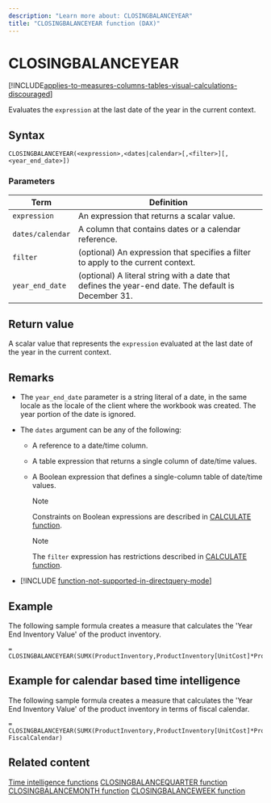 ```yaml
---
description: "Learn more about: CLOSINGBALANCEYEAR"
title: "CLOSINGBALANCEYEAR function (DAX)"
---
```

# CLOSINGBALANCEYEAR

[!INCLUDE[applies-to-measures-columns-tables-visual-calculations-discouraged](includes/applies-to-measures-columns-tables-visual-calculations-discouraged.md)]

Evaluates the `expression` at the last date of the year in the current context.

## Syntax

```dax
CLOSINGBALANCEYEAR(<expression>,<dates|calendar>[,<filter>][,<year_end_date>])
```

### Parameters

|Term|Definition|
|--------|--------------|
|`expression`|An expression that returns a scalar value.|
|`dates/calendar`|A column that contains dates or a calendar reference.|
|`filter`|(optional) An expression that specifies a filter to apply to the current context.|
|`year_end_date`|(optional) A literal string with a date that defines the year-end date. The default is December 31.|

## Return value

A scalar value that represents the `expression` evaluated at the last date of the year in the current context.

## Remarks

- The `year_end_date` parameter is a string literal of a date, in the same locale as the locale of the client where the workbook was created. The year portion of the date is ignored.

- The `dates` argument can be any of the following:

  - A reference to a date/time column.

  - A table expression that returns a single column of date/time values.

  - A Boolean expression that defines a single-column table of date/time values.

    > [!NOTE]
    > Constraints on Boolean expressions are described in [CALCULATE function](calculate-function-dax.md).

    > [!NOTE]
    > The `filter` expression has restrictions described in [CALCULATE function](calculate-function-dax.md).

- [!INCLUDE [function-not-supported-in-directquery-mode](includes/function-not-supported-in-directquery-mode.md)]

## Example

The following sample formula creates a measure that calculates the 'Year End Inventory Value' of the product inventory.

```dax
= CLOSINGBALANCEYEAR(SUMX(ProductInventory,ProductInventory[UnitCost]*ProductInventory[UnitsBalance]),DateTime[DateKey])
```

## Example for calendar based time intelligence

The following sample formula creates a measure that calculates the 'Year End Inventory Value' of the product inventory in terms of fiscal calendar.

```dax
= CLOSINGBALANCEYEAR(SUMX(ProductInventory,ProductInventory[UnitCost]*ProductInventory[UnitsBalance]), FiscalCalendar)
```

## Related content

[Time intelligence functions](time-intelligence-functions-dax.md)
[CLOSINGBALANCEQUARTER function](closingbalancequarter-function-dax.md)
[CLOSINGBALANCEMONTH function](closingbalancemonth-function-dax.md)
[CLOSINGBALANCEWEEK function](closingbalanceweek-function-dax.md)
